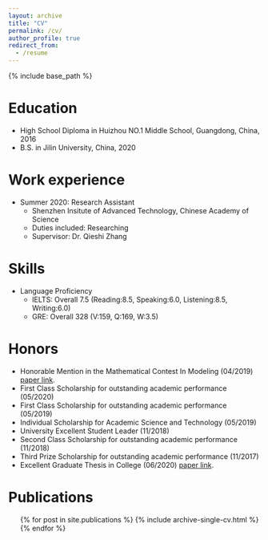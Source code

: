 ```yaml
---
layout: archive
title: "CV"
permalink: /cv/
author_profile: true
redirect_from:
  - /resume
---
```


{% include base_path %}

Education
======
* High School Diploma in Huizhou NO.1 Middle School, Guangdong, China, 2016
* B.S. in Jilin University, China, 2020


Work experience
======
* Summer 2020: Research Assistant
  * Shenzhen Insitute of Advanced Technology, Chinese Academy of Science
  * Duties included: Researching 
  * Supervisor: Dr. Qieshi Zhang

  
Skills
======
* Language Proficiency
  * IELTS: Overall 7.5 (Reading:8.5, Speaking:6.0, Listening:8.5, Writing:6.0)
  * GRE: Overall 328 (V:159, Q:169, W:3.5)

Honors
======
* Honorable Mention in the Mathematical Contest In Modeling (04/2019) [paper link](https://jlu-neal.github.io/ZifengTang-s-MainPage/files/paper3.pdf).
* First Class Scholarship for outstanding academic performance (05/2020)
* First Class Scholarship for outstanding academic performance (05/2019)
* Individual Scholarship for Academic Science and Technology (05/2019)
* University Excellent Student Leader (11/2018)
* Second Class Scholarship for outstanding academic performance (11/2018)
* Third Prize Scholarship for outstanding academic performance (11/2017)
* Excellent Graduate Thesis in College (06/2020) [paper link](https://jlu-neal.github.io/ZifengTang-s-MainPage/files/paper4.pdf).

Publications
======
  <ul>{% for post in site.publications %}
    {% include archive-single-cv.html %}
  {% endfor %}</ul>
  

  
